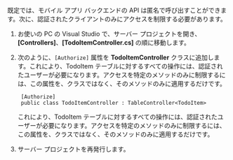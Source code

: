 
既定では、モバイル アプリ バックエンドの API は匿名で呼び出すことができます。次に、認証されたクライアントのみにアクセスを制限する必要があります。

1. お使いの PC の Visual Studio で、サーバー プロジェクトを開き、**[Controllers]**、**[TodoItemController.cs]** の順に移動します。

2. 次のように、`[Authorize]` 属性を **TodoItemController** クラスに追加します。これにより、TodoItem テーブルに対するすべての操作には、認証されたユーザーが必要になります。アクセスを特定のメソッドのみに制限するには、この属性を、クラスではなく、そのメソッドのみに適用するだけです。


        [Authorize]
        public class TodoItemController : TableController<TodoItem>
   
    これにより、TodoItem テーブルに対するすべての操作には、認証されたユーザーが必要になります。アクセスを特定のメソッドのみに制限するには、この属性を、クラスではなく、そのメソッドのみに適用するだけです。
   
3. サーバー プロジェクトを再発行します。

<!---HONumber=Oct15_HO3-->